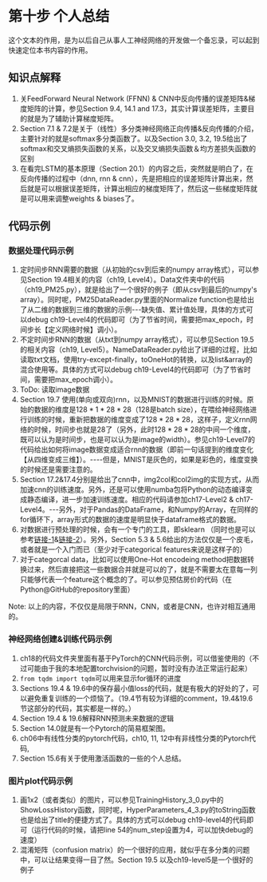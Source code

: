 <!--Copyright © Microsoft Corporation. All rights reserved.
  适用于[License](https://github.com/Microsoft/ai-edu/blob/master/LICENSE.md)版权许可-->

# 第十步  个人总结

这个文本的作用，是为以后自己从事人工神经网络的开发做一个备忘录，可以起到快速定位本书内容的作用。

## 知识点解释

1. 关FeedForward Neural Network (FFNN) & CNN中反向传播的误差矩阵&梯度矩阵的计算，参见Section 9.4, 14.1 and 17.3，其实计算误差矩阵，主要目的就是为了辅助计算梯度矩阵。
2. Section 7.1 & 7.2是关于（线性）多分类神经网络正向传播&反向传播的介绍，主要针对的就是softmax多分类函数了。以及Section 3.0, 3.2, 19.5给出了softmax和交叉熵损失函数的关系，以及交叉熵损失函数＆均方差损失函数的区别
3. 在看完LSTM的基本原理（Section 20.1）的内容之后，突然就是明白了，在反向传播的过程中（dnn, rnn & cnn），先是把相应的误差矩阵计算出来，然后就是可以根据误差矩阵，计算出相应的梯度矩阵了，然后这一些梯度矩阵就是可以用来调整weights & biases了。


## 代码示例

### 数据处理代码示例

1. 定时间步RNN需要的数据（从初始的csv到后来的numpy array格式），可以参见Section 19.4相关的内容（ch19, Level4）。Data文件夹中的代码（ch19_PM25.py），就是给出了一个很好的例子（即从csv到最后的numpy's array）。同时呢，PM25DataReader.py里面的Normalize function也是给出了从二维的数据到三维的数据的示例---缺失值、累计值处理，具体的方式可以debug ch19-Level4的代码即可（为了节省时间，需要把max_epoch，时间步长【定义网络时候】调小）。
2. 不定时间步RNN的数据（从txt到numpy array格式），可以参见Section 19.5的相关内容（ch19, Level5）。NameDataReader.py给出了详细的过程，比如读取txt文档，使用try-except-finally，toOneHot的转换，以及list&array的混合使用等。具体的方式可以debug ch19-Level4的代码即可（为了节省时间，需要把max_epoch调小）。
3. ToDo: 读取image数据
4. Section 19.7 使用(单向或双向)rnn，以及MNIST的数据进行训练的时候。原始的数据的维度是$128*1*28*28$（128是batch size），在喂给神经网络进行训练的时候，重新把数据的维度变成了$128*28*28$，这样子，定义rnn网络的时候，时间步也就是28了（另外，此时$128*28*28$的中间一个维度，既可以认为是时间步，也是可以认为是image的width）。参见ch19-Level7的代码给出如何将image数据变成适合rnn的数据（即前一句话提到的维度变化【从四维变成三维】）。----但是，MNIST是灰色的，如果是彩色的，维度变换的时候还是需要注意的。
5. Section 17.2&17.4分别是给出了cnn中，img2col和col2img的实现方式，从而加速cnn的训练速度。另外，还是可以使用numba包将Python的动态编译变成静态编译，进一步加速训练速度。相应的代码请参加ch17-Level2 & ch17-Level4。---另外，对于Pandas的DataFrame，和Numpy的Array，在同样的for循环下，array形式的数据的速度是明显快于dataframe格式的数据。
6. 对数据进行预处理的时候，会有一个专门的工具，即sklearn （同时也是可以参考[链接-1](https://scikit-learn.org/stable/modules/preprocessing.html#)&[链接-2](https://zhuanlan.zhihu.com/p/26444240)）。另外，Section 5.3 & 5.6给出的方法仅仅是一个皮毛，或者就是一个入门而已（至少对于categorical features来说是这样子的）
7. 对于categorcal data，比如可以使用One-Hot encodeing method把数据转换过来，然后直接把这一些数据合并就是可以的了，就是不需要太在意每一列只能够代表一个feature这个概念的了。可以参见预估房价的代码（在Python@GitHub的repository里面）
  
  
Note: 以上的内容，不仅仅是局限于RNN，CNN，或者是CNN，也许对相互通用的。


### 神经网络创建&训练代码示例

1. ch18的代码文件夹里面有基于PyTorch的CNN代码示例，可以借鉴使用的（不过可能由于我的本地配置torchvision的问题，暂时没有办法正常运行起来）
2. ```from tqdm import tqdm```可以用来显示for循环的进度
3. Sections 19.4 & 19.6中的保存最小值loss的代码，就是有极大的好处的了，可以避免重复训练的一个烦恼了。（19.4节有较为详细的comment，19.4&19.6节这部分的代码，其实都是一样的。）
4. Section 19.4 & 19.6解释RNN预测未来数据的逻辑
5. Section 14.0就是有一个Pytorch的简易框架图。
6. ch06中有线性分类的pytorch代码，ch10, 11, 12中有非线性分类的Pytorch代码, 
7. Section 15.6有关于使用激活函数的一些的个人总结。


### 图片plot代码示例

1. 画1x2（或者类似）的图片，可以参见TrainingHistory_3_0.py中的ShowLossHistory函数，同时呢，HyperParameters_4_3.py的toString函数也是给出了title的便捷方式了。具体的方式可以debug ch19-level4的代码即可（运行代码的时候，请把line 54的num_step设置为4，可以加快debug的速度） 
2. 混淆矩阵（confusion matrix）的一个很好的应用，就似乎在多分类的问题中，可以让结果变得一目了然。Section 19.5 以及ch19-level5是一个很好的例子
